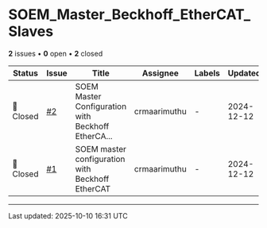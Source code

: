 # SOEM_Master_Beckhoff_EtherCAT_Slaves

**2** issues • **0** open • **2** closed

<table class="github-issue-table">
<thead>
<tr>
<th>Status</th>
<th>Issue</th>
<th>Title</th>
<th>Assignee</th>
<th>Labels</th>
<th>Updated</th>
</tr>
</thead>
<tbody>
<tr><td>🔴 Closed</td><td><a href='./issue-2-SOEM-Master-Configuration-with-Beckhoff-EtherCAT-D.md'>#2</a></td><td>SOEM Master Configuration with Beckhoff EtherCA...</td><td>crmaarimuthu</td><td>-</td><td>2024-12-12</td></tr>
<tr><td>🔴 Closed</td><td><a href='./issue-1-SOEM-master-configuration-with-Beckhoff-EtherCAT.md'>#1</a></td><td>SOEM master configuration with Beckhoff EtherCAT</td><td>crmaarimuthu</td><td>-</td><td>2024-12-12</td></tr>
</tbody>
</table>

---

Last updated: 2025-10-10 16:31 UTC